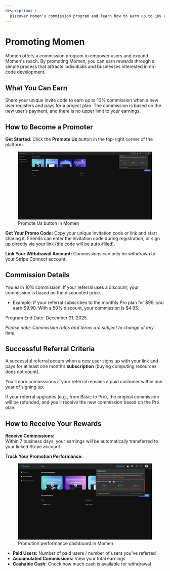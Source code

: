 ```yaml
---
description: >-
  Discover Momen's commission program and learn how to earn up to 10% rewards by promoting the no-code platform to new users and businesses.
---
```


# Promoting Momen

Momen offers a commission program to empower users and expand Momen's reach. By promoting Momen, you can earn rewards through a simple process that attracts individuals and businesses interested in no-code development.

## What You Can Earn

Share your unique invite code to earn up to 10% commission when a new user registers and pays for a project plan. The commission is based on the new user’s payment, and there is no upper limit to your earnings.

## How to Become a Promoter

**Get Started:** Click the **Promote Us** button in the top-right corner of the platform.

<figure><img src="../.gitbook/assets/promous1.jpeg" alt="Promote Us button in Momen"><figcaption>Promote Us button in Momen</figcaption></figure>

**Get Your Promo Code:** Copy your unique invitation code or link and start sharing it. Friends can enter the invitation code during registration, or sign up directly via your link (the code will be auto-filled).

**Link Your Withdrawal Account:** Commissions can only be withdrawn to your Stripe Connect account.

## Commission Details

You earn 10% commission. If your referral uses a discount, your commission is based on the discounted price.

- Example: If your referral subscribes to the monthly Pro plan for $99, you earn $9.90. With a 50% discount, your commission is $4.95.

Program End Date: December 31, 2025.

_Please note: Commission rates and terms are subject to change at any time._

## Successful Referral Criteria

A successful referral occurs when a new user signs up with your link and pays for at least one month’s **subscription** (buying computing resources does not count).

You’ll earn commissions if your referral remains a paid customer within one year of signing up.

If your referral upgrades (e.g., from Basic to Pro), the original commission will be refunded, and you’ll receive the new commission based on the Pro plan.

## How to Receive Your Rewards

**Receive Commissions:**  
Within 7 business days, your earnings will be automatically transferred to your linked Stripe account.

**Track Your Promotion Performance:**

<figure><img src="../.gitbook/assets/20250402-142850.jpeg" alt="Promotion performance dashboard in Momen"><figcaption>Promotion performance dashboard in Momen</figcaption></figure>

- **Paid Users:** Number of paid users / number of users you’ve referred
- **Accumulated Commissions:** View your total earnings
- **Cashable Cash:** Check how much cash is available for withdrawal
